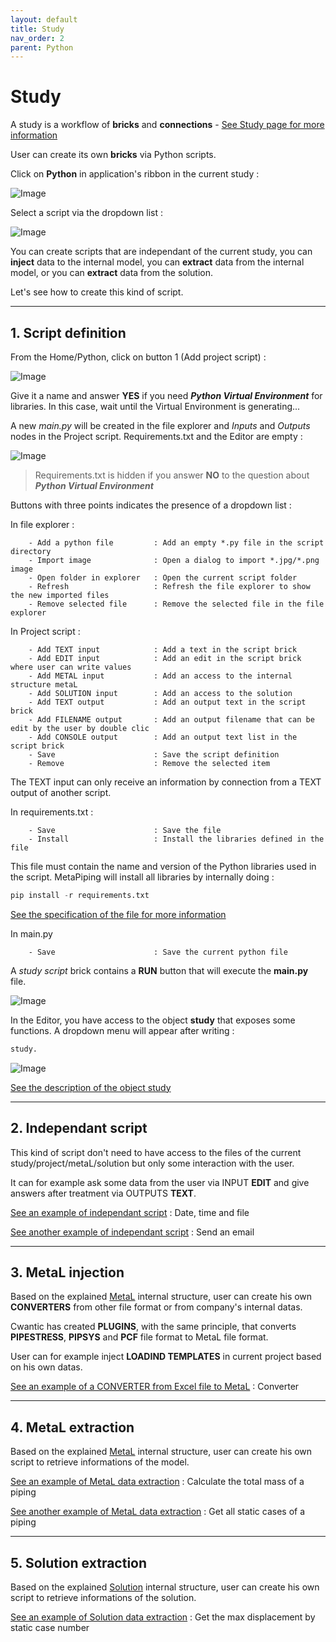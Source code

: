 ```yaml
---
layout: default
title: Study
nav_order: 2
parent: Python
---
```


# Study

A study is a workflow of **bricks** and **connections** - [See Study page for more information](https://documentation.metapiping.com/Explorer/Study.html)

User can create its own **bricks** via Python scripts.

Click on **Python** in application's ribbon in the current study :

![Image](../Images/PythonStudy1.jpg)

Select a script via the dropdown list :

![Image](../Images/PythonStudy2.jpg)

You can create scripts that are independant of the current study, you can **inject** data to the internal model, you can **extract** data from the internal model, or you can **extract** data from the solution.

Let's see how to create this kind of script.

---

## 1. Script definition

From the Home/Python, click on button 1 (Add project script) :

![Image](../Images/PythonMenu.jpg)

Give it a name and answer **YES** if you need ***Python Virtual Environment*** for libraries. In this case, wait until the Virtual Environment is generating...

A new *main.py* will be created in the file explorer and *Inputs* and *Outputs* nodes in the Project script. Requirements.txt and the Editor are empty :

![Image](../Images/PythonStudy3.jpg)

>Requirements.txt is hidden if you answer **NO** to the question about ***Python Virtual Environment***

Buttons with three points indicates the presence of a dropdown list :

In file explorer :

```
    - Add a python file         : Add an empty *.py file in the script directory
    - Import image              : Open a dialog to import *.jpg/*.png image
    - Open folder in explorer   : Open the current script folder
    - Refresh                   : Refresh the file explorer to show the new imported files
    - Remove selected file      : Remove the selected file in the file explorer
```

In Project script :

```
    - Add TEXT input            : Add a text in the script brick
    - Add EDIT input            : Add an edit in the script brick where user can write values
    - Add METAL input           : Add an access to the internal structure metaL
    - Add SOLUTION input        : Add an access to the solution
    - Add TEXT output           : Add an output text in the script brick
    - Add FILENAME output       : Add an output filename that can be edit by the user by double clic
    - Add CONSOLE output        : Add an output text list in the script brick
    - Save                      : Save the script definition
    - Remove                    : Remove the selected item
```

The TEXT input can only receive an information by connection from a TEXT output of another script.

In requirements.txt :


```
    - Save                      : Save the file
    - Install                   : Install the libraries defined in the file
```

This file must contain the name and version of the Python libraries used in the script. MetaPiping will install all libraries by internally doing :

```python
pip install -r requirements.txt
```

[See the specification of the file for more information](https://pip.pypa.io/en/stable/reference/requirements-file-format/)



In main.py

```
    - Save                      : Save the current python file
```

A *study script* brick contains a **RUN** button that will execute the **main.py** file.

![Image](../Images/PythonStudy5.jpg)

In the Editor, you have access to the object **study** that exposes some functions. A dropdown menu will appear after writing :

```python
study.
```

![Image](../Images/PythonStudy4.jpg)

[See the description of the object study](https://documentation.metapiping.com/Python/Classes/study.html)

---

## 2. Independant script

This kind of script don't need to have access to the files of the current study/project/metaL/solution but only some interaction with the user.

It can for example ask some data from the user via INPUT **EDIT** and give answers after treatment via OUTPUTS **TEXT**.

[See an example of independant script](https://documentation.metapiping.com/Python/Samples/datetimefile.html) : Date, time and file

[See another example of independant script](https://documentation.metapiping.com/Python/Samples/sendemail.html) : Send an email

---
## 3. MetaL injection

Based on the explained [MetaL](https://documentation.metapiping.com/Python/Classes/metal.html) internal structure, user can create his own **CONVERTERS** from other file format or from company's internal datas.

Cwantic has created **PLUGINS**, with the same principle, that converts **PIPESTRESS**, **PIPSYS** and **PCF** file format to MetaL file format.

User can for example inject **LOADIND TEMPLATES** in current project based on his own datas.

[See an example of a CONVERTER from Excel file to MetaL](https://documentation.metapiping.com/Python/Samples/converter.html) : Converter

---

## 4. MetaL extraction

Based on the explained [MetaL](https://documentation.metapiping.com/Python/Classes/metal.html) internal structure, user can create his own script to retrieve informations of the model. 


[See an example of MetaL data extraction](https://documentation.metapiping.com/Python/Samples/totalmass.html) : Calculate the total mass of a piping


[See another example of MetaL data extraction](https://documentation.metapiping.com/Python/Samples/staticases.html) : Get all static cases of a piping

---

## 5. Solution extraction

Based on the explained [Solution](https://documentation.metapiping.com/Python/Classes/solution.html) internal structure, user can create his own script to retrieve informations of the solution. 


[See an example of Solution data extraction](https://documentation.metapiping.com/Python/Samples/maxdisplacement.html) : Get the max displacement by static case number
